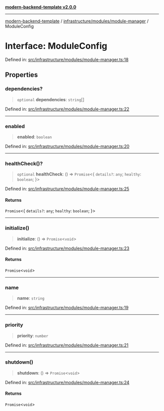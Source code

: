 [**modern-backend-template v2.0.0**](../../../../README.md)

***

[modern-backend-template](../../../../modules.md) / [infrastructure/modules/module-manager](../README.md) / ModuleConfig

# Interface: ModuleConfig

Defined in: [src/infrastructure/modules/module-manager.ts:18](https://github.com/maemreyo/saas-4cus-nodejs/blob/1a77de11cd6eaefe66c31c7f5de281673fc25ce5/src/infrastructure/modules/module-manager.ts#L18)

## Properties

### dependencies?

> `optional` **dependencies**: `string`[]

Defined in: [src/infrastructure/modules/module-manager.ts:22](https://github.com/maemreyo/saas-4cus-nodejs/blob/1a77de11cd6eaefe66c31c7f5de281673fc25ce5/src/infrastructure/modules/module-manager.ts#L22)

***

### enabled

> **enabled**: `boolean`

Defined in: [src/infrastructure/modules/module-manager.ts:20](https://github.com/maemreyo/saas-4cus-nodejs/blob/1a77de11cd6eaefe66c31c7f5de281673fc25ce5/src/infrastructure/modules/module-manager.ts#L20)

***

### healthCheck()?

> `optional` **healthCheck**: () => `Promise`\<\{ `details?`: `any`; `healthy`: `boolean`; \}\>

Defined in: [src/infrastructure/modules/module-manager.ts:25](https://github.com/maemreyo/saas-4cus-nodejs/blob/1a77de11cd6eaefe66c31c7f5de281673fc25ce5/src/infrastructure/modules/module-manager.ts#L25)

#### Returns

`Promise`\<\{ `details?`: `any`; `healthy`: `boolean`; \}\>

***

### initialize()

> **initialize**: () => `Promise`\<`void`\>

Defined in: [src/infrastructure/modules/module-manager.ts:23](https://github.com/maemreyo/saas-4cus-nodejs/blob/1a77de11cd6eaefe66c31c7f5de281673fc25ce5/src/infrastructure/modules/module-manager.ts#L23)

#### Returns

`Promise`\<`void`\>

***

### name

> **name**: `string`

Defined in: [src/infrastructure/modules/module-manager.ts:19](https://github.com/maemreyo/saas-4cus-nodejs/blob/1a77de11cd6eaefe66c31c7f5de281673fc25ce5/src/infrastructure/modules/module-manager.ts#L19)

***

### priority

> **priority**: `number`

Defined in: [src/infrastructure/modules/module-manager.ts:21](https://github.com/maemreyo/saas-4cus-nodejs/blob/1a77de11cd6eaefe66c31c7f5de281673fc25ce5/src/infrastructure/modules/module-manager.ts#L21)

***

### shutdown()

> **shutdown**: () => `Promise`\<`void`\>

Defined in: [src/infrastructure/modules/module-manager.ts:24](https://github.com/maemreyo/saas-4cus-nodejs/blob/1a77de11cd6eaefe66c31c7f5de281673fc25ce5/src/infrastructure/modules/module-manager.ts#L24)

#### Returns

`Promise`\<`void`\>

